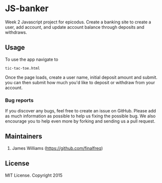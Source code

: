 # JS-banker

Week 2 Javascript project for epicodus. Create a banking site to create a user, add account, and update account balance
through deposits and withdraws.

## Usage

To use the app navigate to
```
tic-tac-toe.html
```

Once the page loads, create a user name, initial deposit amount and submit. you can then submit how much you'd like to deposit
or withdraw from your account. 

### Bug reports

If you discover any bugs, feel free to create an issue on GitHub. Please add as much information as
possible to help us fixing the possible bug. We also encourage you to help even more by forking and
sending us a pull request.


## Maintainers
1. James Williams (https://github.com/finalfreq)


## License
MIT License. Copyright 2015
